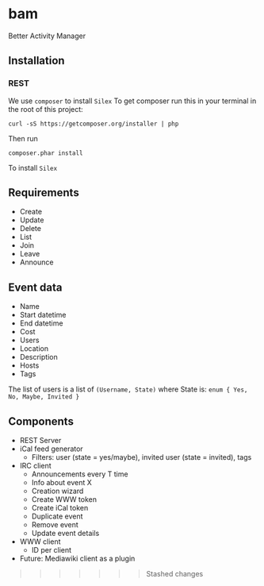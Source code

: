 # bam
Better Activity Manager

## Installation

### REST
We use `composer` to install `Silex`
To get composer run this in your terminal in the root of this project:

	curl -sS https://getcomposer.org/installer | php
	
Then run

    composer.phar install
    
To install `Silex`

## Requirements
- Create
- Update
- Delete
- List
- Join
- Leave
- Announce

## Event data
- Name
- Start datetime
- End datetime
- Cost
- Users
- Location
- Description
- Hosts
- Tags

The list of users is a list of `(Username, State)` where State is: `enum { Yes, No, Maybe, Invited }`

## Components

- REST Server
- iCal feed generator
    - Filters: user (state = yes/maybe), invited user (state = invited), tags
- IRC client
    - Announcements every T time
    - Info about event X
    - Creation wizard
    - Create WWW token
    - Create iCal token
    - Duplicate event
    - Remove event
    - Update event details
- WWW client
    - ID per client
- Future: Mediawiki client as a plugin
    
>>>>>>> Stashed changes
